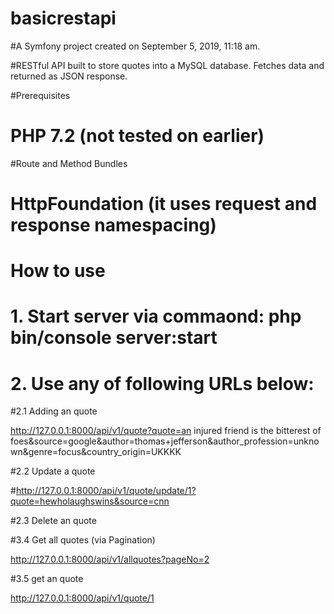 basicrestapi
============

#A Symfony project created on September 5, 2019, 11:18 am.


#RESTful API built to store quotes into a MySQL database. Fetches data and returned as JSON response. 

#Prerequisites

# PHP 7.2 (not tested on earlier)
#Route and Method Bundles

# HttpFoundation (it uses request and response namespacing)

# How to use

# 1. Start server via commaond: php bin/console server:start
# 2. Use any of following URLs below:

#2.1 Adding an quote

http://127.0.0.1:8000/api/v1/quote?quote=an injured friend is the bitterest of foes&source=google&author=thomas+jefferson&author_profession=unknown&genre=focus&country_origin=UKKKK

#2.2 Update a quote

#http://127.0.0.1:8000/api/v1/quote/update/1?quote=hewholaughswins&source=cnn

#2.3 Delete an quote


#3.4 Get all quotes (via Pagination)

http://127.0.0.1:8000/api/v1/allquotes?pageNo=2

#3.5 get an quote 

http://127.0.0.1:8000/api/v1/quote/1





